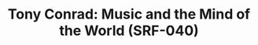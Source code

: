 ---
ee_id: '4411'
site: '1'
type: '2'
long_id: 2015-095 Music and the Mind of the World
url: 2015-095-music-and-the-mind-of-the-world
year: '2015'
medium: 'Website, Youtube account. '
commission:
add_credit: w/ Tony Conrad. Editing, copy-editing & transcription Cory Arcangel, Gil
  Gentile, Elliot Kaufman, Amanda Schmidt  Archival programming & data manipulation
  Henry Van Dusen  Archival audio services George Blood, L.P.  Mastering Jon Cohrs
  at Spleenless Mastering  Web programming & design Familiar Studio  Special thanks
  for their support Greene Naftali Gallery and Galerie Buchholz
dims:
pitch: "​Worked - along w a massive team! - with my friend Tony to publish his INCRED
  Music and the Mind of the World piano piece. Can´t explain how rewarding this wz."
ps:
live_url: http://musicandthemindofthe.world/
related:
title: 'Tony Conrad: Music and the Mind of the World (SRF-040)'
youtube:
imgs: 2015-095-mmw-photoshoot-database-01-JIH.jpg
subheading:
year2: '2017'
download:
add_credits:
related_code:
! '':
layout: things-i-made
---